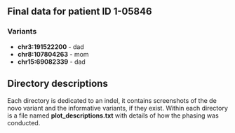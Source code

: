 ## Final data for patient ID 1-05846

### Variants
- **chr3:191522200** - dad
- **chr8:107804263** - mom
- **chr15:69082339** - dad

## Directory descriptions
Each directory is dedicated to an indel, it contains screenshots of the de novo variant and the informative variants, if they exist. Within each directory is a file named **plot_descriptions.txt** with details of how the phasing was conducted.
